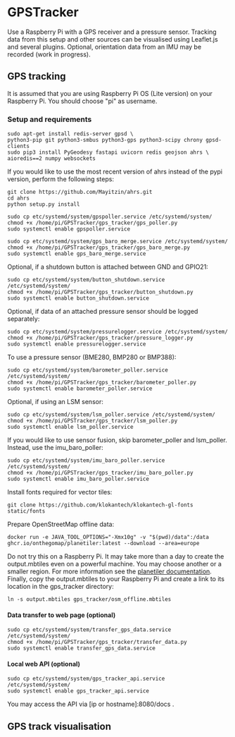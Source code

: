 # GPSTracker
Use a Raspberry Pi with a GPS receiver and a pressure sensor. 
Tracking data from this setup and other sources can be visualised using 
Leaflet.js and several plugins. 
Optional, orientation data from an IMU may be recorded (work in progress).

## GPS tracking
It is assumed that you are using Raspberry Pi OS (Lite version) on your 
Raspberry Pi. You should choose "pi" as username.
### Setup and requirements
```
sudo apt-get install redis-server gpsd \
python3-pip git python3-smbus python3-gps python3-scipy chrony gpsd-clients
sudo pip3 install PyGeodesy fastapi uvicorn redis geojson ahrs \
aioredis==2 numpy websockets
```

If you would like to use the most recent version of ahrs instead of the pypi 
version, perform the following steps:
```
git clone https://github.com/Mayitzin/ahrs.git
cd ahrs
python setup.py install
```

```
sudo cp etc/systemd/system/gpspoller.service /etc/systemd/system/
chmod +x /home/pi/GPSTracker/gps_tracker/gps_poller.py
sudo systemctl enable gpspoller.service
```

```
sudo cp etc/systemd/system/gps_baro_merge.service /etc/systemd/system/
chmod +x /home/pi/GPSTracker/gps_tracker/gps_baro_merge.py
sudo systemctl enable gps_baro_merge.service
```

Optional, if a shutdown button is attached between GND and GPIO21:
```
sudo cp etc/systemd/system/button_shutdown.service /etc/systemd/system/
chmod +x /home/pi/GPSTracker/gps_tracker/button_shutdown.py
sudo systemctl enable button_shutdown.service
```

Optional, if data of an attached pressure sensor should be logged
separately:
```
sudo cp etc/systemd/system/pressurelogger.service /etc/systemd/system/
chmod +x /home/pi/GPSTracker/gps_tracker/pressure_logger.py
sudo systemctl enable pressurelogger.service
```

To use a pressure sensor (BME280, BMP280 or BMP388):
```
sudo cp etc/systemd/system/barometer_poller.service /etc/systemd/system/
chmod +x /home/pi/GPSTracker/gps_tracker/barometer_poller.py
sudo systemctl enable barometer_poller.service
```

Optional, if using an LSM sensor:
```
sudo cp etc/systemd/system/lsm_poller.service /etc/systemd/system/
chmod +x /home/pi/GPSTracker/gps_tracker/lsm_poller.py
sudo systemctl enable lsm_poller.service
```

If you would like to use sensor fusion, skip barometer_poller and
lsm_poller. 
Instead, use the imu_baro_poller:
```
sudo cp etc/systemd/system/imu_baro_poller.service /etc/systemd/system/
chmod +x /home/pi/GPSTracker/gps_tracker/imu_baro_poller.py
sudo systemctl enable imu_baro_poller.service
```

Install fonts required for vector tiles:
```
git clone https://github.com/klokantech/klokantech-gl-fonts static/fonts
```

Prepare OpenStreetMap offline data:
```
docker run -e JAVA_TOOL_OPTIONS="-Xmx10g" -v "$(pwd)/data":/data ghcr.io/onthegomap/planetiler:latest --download --area=europe
```
Do not try this on a Raspberry Pi. It may take more than a day to create
the output.mbtiles even on a powerful machine. You may choose another or a
smaller region.
For more information see the
[planetiler documentation](https://github.com/onthegomap/planetiler).
Finally, copy the output.mbtiles to your Raspberry Pi and create a link to
its location in the gps_tracker directory:
```
ln -s output.mbtiles gps_tracker/osm_offline.mbtiles
```

#### Data transfer to web page (optional)
```
sudo cp etc/systemd/system/transfer_gps_data.service /etc/systemd/system/
chmod +x /home/pi/GPSTracker/gps_tracker/transfer_data.py
sudo systemctl enable transfer_gps_data.service
```

#### Local web API (optional)
```
sudo cp etc/systemd/system/gps_tracker_api.service /etc/systemd/system/
sudo systemctl enable gps_tracker_api.service
```
You may access the API via [ip or hostname]:8080/docs .

## GPS track visualisation
